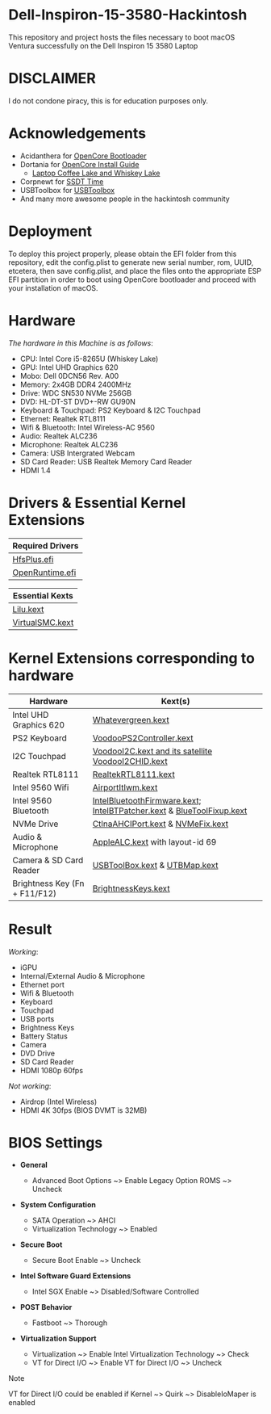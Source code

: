 # Dell-Inspiron-15-3580-Hackintosh
This repository and project hosts the files necessary to boot macOS Ventura successfully on the Dell Inspiron 15 3580 Laptop

# DISCLAIMER
I do not condone piracy, this is for education purposes only.

# Acknowledgements
- Acidanthera for [OpenCore Bootloader](https://github.com/acidanthera/OpenCorePkg)
- Dortania for [OpenCore Install Guide](https://dortania.github.io/OpenCore-Install-Guide)
  -  [Laptop Coffee Lake and Whiskey Lake](https://dortania.github.io/OpenCore-Install-Guide/config-laptop.plist/coffee-lake.html)
- Corpnewt for [SSDT Time](https://github.com/corpnewt/SSDTTime)
- USBToolbox for [USBToolbox](https://github.com/USBToolBox)
- And many more awesome people in the hackintosh community
  
# Deployment
To deploy this project properly, please obtain the EFI folder from this repository, edit the config.plist to generate new serial number, rom, UUID, etcetera, then save config.plist, and place the files onto the appropriate ESP EFI partition in order to boot using OpenCore bootloader and proceed with your installation of macOS.

# Hardware
_The hardware in this Machine is as follows_:
- CPU: Intel Core i5-8265U (Whiskey Lake)
- GPU: Intel UHD Graphics 620
- Mobo: Dell 0DCN56 Rev. A00
- Memory: 2x4GB DDR4 2400MHz 
- Drive: WDC SN530 NVMe 256GB
- DVD: HL-DT-ST DVD+-RW GU90N
- Keyboard & Touchpad: PS2 Keyboard & I2C Touchpad
- Ethernet: Realtek RTL8111
- Wifi & Bluetooth: Intel Wireless-AC 9560
- Audio: Realtek ALC236
- Microphone: Realtek ALC236
- Camera: USB Intergrated Webcam
- SD Card Reader: USB Realtek Memory Card Reader
- HDMI 1.4

# Drivers & Essential Kernel Extensions
| Required Drivers |
| ------------- |
| [HfsPlus.efi](https://github.com/acidanthera/OcBinaryData/blob/master/Drivers/HfsPlus.efi) |
| [OpenRuntime.efi](https://github.com/acidanthera/OpenCorePkg) |

| Essential Kexts |
| ------------- |
| [Lilu.kext](https://github.com/acidanthera/Lilu) |
| [VirtualSMC.kext](https://github.com/acidanthera/VirtualSMC) |

# Kernel Extensions corresponding to hardware
| Hardware  | Kext(s) |
| ------------- | ------------- |
| Intel UHD Graphics 620  | [Whatevergreen.kext](https://github.com/acidanthera/WhateverGreen)  |
| PS2 Keyboard | [VoodooPS2Controller.kext](https://github.com/acidanthera/VoodooPS2)  |
| I2C Touchpad | [VoodooI2C.kext and its satellite VoodooI2CHID.kext](https://github.com/VoodooI2C/VoodooI2C)  |
| Realtek RTL8111 | [RealtekRTL8111.kext](https://github.com/Mieze/RTL8111_driver_for_OS_X) |
| Intel 9560 Wifi | [AirportItlwm.kext](https://github.com/OpenIntelWireless/itlwm)|
| Intel 9560 Bluetooth | [IntelBluetoothFirmware.kext; IntelBTPatcher.kext](https://github.com/OpenIntelWireless/IntelBluetoothFirmware) & [BlueToolFixup.kext](https://github.com/acidanthera/BrcmPatchRAM)|
| NVMe Drive | [CtlnaAHCIPort.kext](https://github.com/dortania/OpenCore-Install-Guide/blob/master/extra-files/CtlnaAHCIPort.kext.zip) & [NVMeFix.kext](https://github.com/acidanthera/NVMeFix) |
| Audio & Microphone | [AppleALC.kext](https://github.com/acidanthera/AppleALC) with layout-id 69  |
| Camera & SD Card Reader | [USBToolBox.kext](https://github.com/USBToolBox/kext) & [UTBMap.kext](https://github.com/USBToolBox/tool)  |
| Brightness Key (Fn + F11/F12)  | [BrightnessKeys.kext](https://github.com/acidanthera/BrightnessKeys)  |

# Result
_Working_:
- iGPU
- Internal/External Audio & Microphone
- Ethernet port
- Wifi & Bluetooth
- Keyboard
- Touchpad
- USB ports
- Brightness Keys
- Battery Status
- Camera
- DVD Drive
- SD Card Reader
- HDMI 1080p 60fps

_Not working_:
- Airdrop (Intel Wireless)
- HDMI 4K 30fps (BIOS DVMT is 32MB)
  
# BIOS Settings
- **General**
  - Advanced Boot Options ~> Enable Legacy Option ROMS ~> Uncheck
 
- **System Configuration**
  - SATA Operation ~> AHCI
  - Virtualization Technology ~> Enabled
- **Secure Boot**
  - Secure Boot Enable ~> Uncheck
- **Intel Software Guard Extensions**
  - Intel SGX Enable ~> Disabled/Software Controlled
- **POST Behavior**
  - Fastboot ~> Thorough
- **Virtualization Support**
  - Virtualization ~> Enable Intel Virtualization Technology ~> Check
  - VT for Direct I/O ~> Enable VT for Direct I/O ~> Uncheck
> [!NOTE]
> VT for Direct I/O could be enabled if Kernel ~> Quirk ~> DisableIoMaper is enabled
